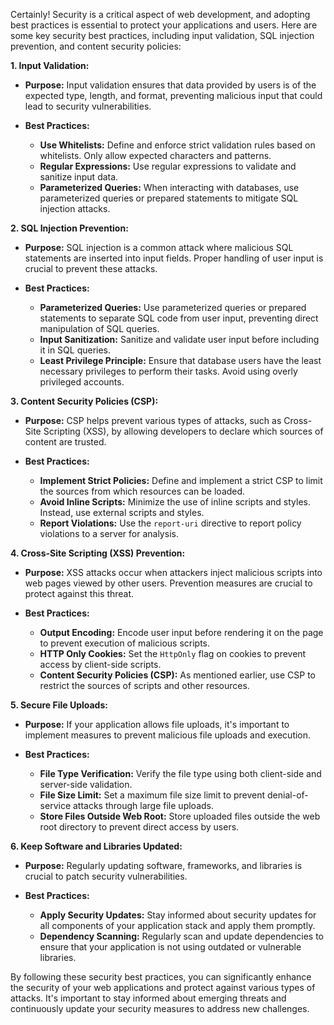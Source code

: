 Certainly! Security is a critical aspect of web development, and adopting best practices is essential to protect your applications and users. Here are some key security best practices, including input validation, SQL injection prevention, and content security policies:

**1. Input Validation:**

- **Purpose:** Input validation ensures that data provided by users is of the expected type, length, and format, preventing malicious input that could lead to security vulnerabilities.

- **Best Practices:**
  - **Use Whitelists:** Define and enforce strict validation rules based on whitelists. Only allow expected characters and patterns.
  - **Regular Expressions:** Use regular expressions to validate and sanitize input data.
  - **Parameterized Queries:** When interacting with databases, use parameterized queries or prepared statements to mitigate SQL injection attacks.

**2. SQL Injection Prevention:**

- **Purpose:** SQL injection is a common attack where malicious SQL statements are inserted into input fields. Proper handling of user input is crucial to prevent these attacks.

- **Best Practices:**
  - **Parameterized Queries:** Use parameterized queries or prepared statements to separate SQL code from user input, preventing direct manipulation of SQL queries.
  - **Input Sanitization:** Sanitize and validate user input before including it in SQL queries.
  - **Least Privilege Principle:** Ensure that database users have the least necessary privileges to perform their tasks. Avoid using overly privileged accounts.

**3. Content Security Policies (CSP):**

- **Purpose:** CSP helps prevent various types of attacks, such as Cross-Site Scripting (XSS), by allowing developers to declare which sources of content are trusted.

- **Best Practices:**
  - **Implement Strict Policies:** Define and implement a strict CSP to limit the sources from which resources can be loaded.
  - **Avoid Inline Scripts:** Minimize the use of inline scripts and styles. Instead, use external scripts and styles.
  - **Report Violations:** Use the `report-uri` directive to report policy violations to a server for analysis.

**4. Cross-Site Scripting (XSS) Prevention:**

- **Purpose:** XSS attacks occur when attackers inject malicious scripts into web pages viewed by other users. Prevention measures are crucial to protect against this threat.

- **Best Practices:**
  - **Output Encoding:** Encode user input before rendering it on the page to prevent execution of malicious scripts.
  - **HTTP Only Cookies:** Set the `HttpOnly` flag on cookies to prevent access by client-side scripts.
  - **Content Security Policies (CSP):** As mentioned earlier, use CSP to restrict the sources of scripts and other resources.

**5. Secure File Uploads:**

- **Purpose:** If your application allows file uploads, it's important to implement measures to prevent malicious file uploads and execution.

- **Best Practices:**
  - **File Type Verification:** Verify the file type using both client-side and server-side validation.
  - **File Size Limit:** Set a maximum file size limit to prevent denial-of-service attacks through large file uploads.
  - **Store Files Outside Web Root:** Store uploaded files outside the web root directory to prevent direct access by users.

**6. Keep Software and Libraries Updated:**

- **Purpose:** Regularly updating software, frameworks, and libraries is crucial to patch security vulnerabilities.

- **Best Practices:**
  - **Apply Security Updates:** Stay informed about security updates for all components of your application stack and apply them promptly.
  - **Dependency Scanning:** Regularly scan and update dependencies to ensure that your application is not using outdated or vulnerable libraries.

By following these security best practices, you can significantly enhance the security of your web applications and protect against various types of attacks. It's important to stay informed about emerging threats and continuously update your security measures to address new challenges.